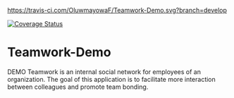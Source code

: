 https://travis-ci.com/OluwmayowaF/Teamwork-Demo.svg?branch=develop

<a href='https://coveralls.io/github/OluwmayowaF/Teamwork-Demo?branch=develop'><img src='https://coveralls.io/repos/github/OluwmayowaF/Teamwork-Demo/badge.svg?branch=develop' alt='Coverage Status' /></a>

# Teamwork-Demo
DEMO Teamwork is an internal social network for employees of an organization. The goal of this application is to facilitate more interaction between colleagues and promote team bonding.
